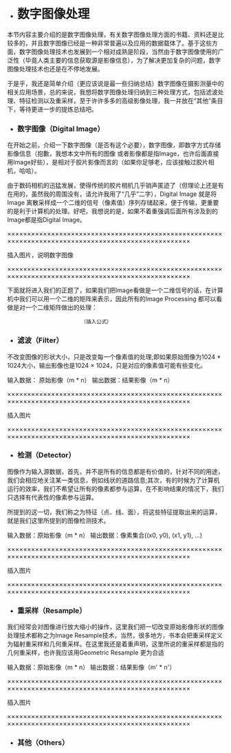 * # 数字图像处理

本节内容主要介绍的是数字图像处理，有关数字图像处理方面的书籍、资料还是比较多的，并且数字图像已经是一种非常普遍以及应用的数据载体了。基于这些方面，数字图像处理技术也发展到一个相对成熟是阶段，当然由于数字图像使用的广泛性（毕竟人类主要的信息获取源是影像信息），为了解决更加复杂的问题，数字图像处理技术也还是在不停地发展。

于是乎，我还是简单介绍（更应该说是最一些归纳总结）数字图像在摄影测量中的相关应用场景，总的来说，我想将数字图像处理归纳到三种处理方式，包括滤波处理、特征检测以及重采样，至于许许多多的高级影像处理，我一并放在“其他”条目下，等待更进一步的提炼总结吧。

* ### 数字图像（Digital Image）
在开始之前，介绍一下数字图像（是否有这个必要），数字图像，即数字方式存储影像信息（抱歉，我想本文中所有的图像 或者影像都是指Image，也许后面直接用Image好些），是相对于胶片影像而言的（如果你足够老，应该接触过胶片相机，哈哈）。

由于数码相机的迅猛发展，使得传统的胶片相机几乎销声匿迹了（但理论上还是有在用的，虽然我的周围没有，请允许我用了“几乎”二字），Digital Image 就是将Image 离散采样成一个二维的信号（像素值）序列存储起来，便于传输，更重要的是利于计算机的处理。好吧，我想说的是，如果不着重强调后面所有涉及到的Image都是指Digital Image。

××××××××××××××××××××××××××××××××××××××××××××××××××××××××××××××××××××××××××××××××××××××××××××××××××××


插入图片，说明数字图像

××××××××××××××××××××××××××××××××××××××××××××××××××××××××××××××××××××××××××××××××××××××××××××××××××××

下面就将进入我们的正题了，如果我们把Image看做是一个二维信号的话，在计算机中我们可以用一个二维的矩阵来表示，因此所有的Image Processing 都可以看做是对一个二维矩阵做出的处理：

                            （插入公式）

* ### 滤波（Filter）
不改变图像的形状大小，只是改变每一个像素值的处理;即如果原始图像为1024 * 1024大小，输出影像也是1024 × 1024，只是对应的像素值可能有些变化。

输入数据： 原始影像（m * n）
输出数据：结果影像（m * n）


××××××××××××××××××××××××××××××××××××××××××××××××××××××××××××××××××××××××××××××××××××××××××××××××××××


插入图片

××××××××××××××××××××××××××××××××××××××××××××××××××××××××××××××××××××××××××××××××××××××××××××××××××××

* ### 检测（Detector）

图像作为输入源数据，首先，并不是所有的信息都是有价值的，针对不同的用途，我们会相应地关注某一类信息，例如线状的道路信息;其次，有的时候为了计算机运行的效率，我们不希望让所有的像素都参与运算，在不影响结果的情况下，我们只选择有代表性的像素参与运算。

所提到的这一切，我们称之为特征（点、线、面），将这些特征提取出来的运算，就是我们这里所提到的图像检测技术。

输入数据：原始影像（m * n）
输出数据：像素集合((x0, y0), (x1, y1), ...)

××××××××××××××××××××××××××××××××××××××××××××××××××××××××××××××××××××××××××××××××××××××××××××××××××××


插入图片

××××××××××××××××××××××××××××××××××××××××××××××××××××××××××××××××××××××××××××××××××××××××××××××××××××

* ### 重采样（Resample）
我们经常会对图像进行放大缩小的操作，这里我们把一切改变原始影像形状的图像处理技术都称之为Image Resample技术，当然，很多地方，书本会把重采样定义为辐射重采样和几何重采样。在这里我还是着重声明，这里所说的重采样都是指的几何重采样，也许我应该用Geometric Resample 更为合适

输入数据：原始影像（m * n）
输出数据：结果影像（m' * n'）

××××××××××××××××××××××××××××××××××××××××××××××××××××××××××××××××××××××××××××××××××××××××××××××××××××


插入图片

××××××××××××××××××××××××××××××××××××××××××××××××××××××××××××××××××××××××××××××××××××××××××××××××××××


* ### 其他（Others）


